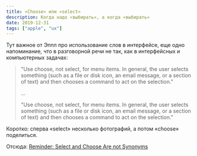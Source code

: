 ```yaml
---
title: «Choose» или «select»
description: Когда надо «выбирать», а когда «выбирать»
date: 2019-12-31
tags: ["apple", "ux"]
---
```


Тут важное от Эппл про использование слов в интерфейсе, еще одно напоминание, что в разговорной речи не так, как в интерфейсных и компьютерных задачах:

> "Use choose, not select, for menu items. In general, the user selects something (such as a file or disk icon, an email message, or a section of text) and then chooses a command to act on the selection."
>
> …
>
> "Use choose, not select, for menu items. In general, the user selects something (such as a file or disk icon, an email message, or a section of text) and then chooses a command to act on the selection."

Коротко: сперва «select» несколько фотографий, а потом «choose» поделиться.

Отсюда: [Reminder: Select and Choose Are not Synonyms](https://inessential.com/2019/12/30/reminder_select_and_choose_are_not_synon)
